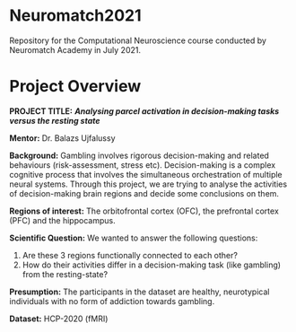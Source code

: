 # Neuromatch2021
Repository for the Computational Neuroscience course conducted by Neuromatch Academy in July 2021.

# Project Overview

**PROJECT TITLE:** **_Analysing parcel activation in decision-making tasks versus the resting state_**

**Mentor:** Dr. Balazs Ujfalussy

**Background:** Gambling involves rigorous decision-making and related behaviours (risk-assessment, stress etc). Decision-making is a complex cognitive process that involves the simultaneous orchestration of multiple neural systems. Through this project, we are trying to analyse the activities of decision-making brain regions and decide some conclusions on them.

**Regions of interest:** The orbitofrontal cortex (OFC), the prefrontal cortex (PFC) and the hippocampus.

**Scientific Question:** We wanted to answer the following questions:
1. Are these 3 regions functionally connected to each other?
2. How do their activities differ in a decision-making task (like gambling) from the resting-state?

**Presumption:** The participants in the dataset are healthy, neurotypical individuals with no form of addiction towards gambling.

**Dataset:** HCP-2020 (fMRI)

